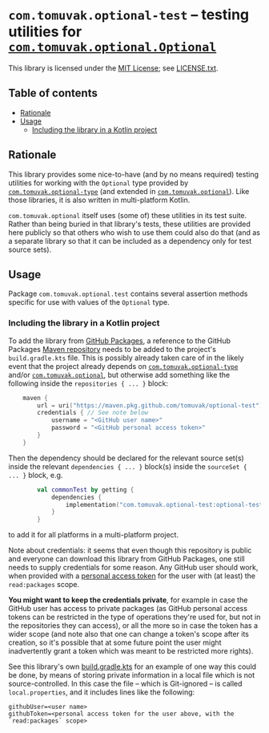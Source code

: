 # `com.tomuvak.optional-test` – testing utilities for [`com.tomuvak.optional.Optional`]
This library is licensed under the [MIT License](https://en.wikipedia.org/wiki/MIT_License);
see [LICENSE.txt](LICENSE.txt).

## Table of contents
* [Rationale](#rationale)
* [Usage](#usage)
  * [Including the library in a Kotlin project](#including-the-library-in-a-kotlin-project)

## Rationale
This library provides some nice-to-have (and by no means required) testing utilities for working with the `Optional`
type provided by [`com.tomuvak.optional-type`] (and extended in [`com.tomuvak.optional`]). Like those libraries, it is
also written in multi-platform Kotlin.

`com.tomuvak.optional` itself uses (some of) these utilities in its test suite. Rather than being buried in that
library's tests, these utilities are provided here publicly so that others who wish to use them could also do that (and
as a separate library so that it can be included as a dependency only for test source sets).

## Usage
Package `com.tomuvak.optional.test` contains several assertion methods specific for use with values of the `Optional`
type.

### Including the library in a Kotlin project
To add the library from
[GitHub Packages](https://docs.github.com/en/packages/learn-github-packages/introduction-to-github-packages), a
reference to the GitHub Packages
[Maven repository](https://maven.apache.org/guides/introduction/introduction-to-repositories.html) needs to be added to
the project's `build.gradle.kts` file. This is possibly already taken care of
in the likely event that the project already depends on [`com.tomuvak.optional-type`] and/or [`com.tomuvak.optional`],
but otherwise add something like the following inside the `repositories { ... }` block:

```kotlin
    maven {
        url = uri("https://maven.pkg.github.com/tomuvak/optional-test")
        credentials { // See note below
            username = "<GitHub user name>"
            password = "<GitHub personal access token>"
        }
    }
```

Then the dependency should be declared for the relevant source set(s) inside the relevant `dependencies { ... }`
block(s) inside the `sourceSet { ... }` block, e.g.

```kotlin
        val commonTest by getting {
            dependencies {
                implementation("com.tomuvak.optional-test:optional-test:0.0.3")
            }
        }
```

to add it for all platforms in a multi-platform project.

Note about credentials: it seems that even though this repository is public and everyone can download this library from
GitHub Packages, one still needs to supply credentials for some reason. Any GitHub user should work, when provided with
a [personal access
token](https://docs.github.com/en/authentication/keeping-your-account-and-data-secure/creating-a-personal-access-token)
for the user with (at least) the `read:packages` scope.

**You might want to keep the credentials private**, for example in case the GitHub user has access to private packages
(as GitHub personal access tokens can be restricted in the type of operations they're used for, but not in the
repositories they can access), or all the more so in case the token has a wider scope (and note also that one can change
a token's scope after its creation, so it's possible that at some future point the user might inadvertently grant a
token which was meant to be restricted more rights).

See this library's own [build.gradle.kts](build.gradle.kts) for an example of one way this could be done, by means of
storing private information in a local file which is not source-controlled. In this case the file – which is Git-ignored
– is called `local.properties`, and it includes lines like the following:

```properties
githubUser=<user name>
githubToken=<personal access token for the user above, with the `read:packages` scope>
```

[`com.tomuvak.optional.Optional`]: https://github.com/tomuvak/optional-type/blob/main/src/commonMain/kotlin/Optional.kt
[`com.tomuvak.optional-type`]: https://github.com/tomuvak/optional-type
[`com.tomuvak.optional`]: https://github.com/tomuvak/optional
